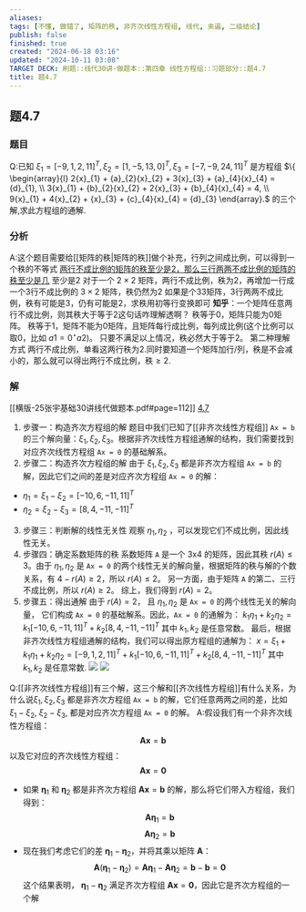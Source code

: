 ```yaml
---
aliases: 
tags: [不懂, 做错了, 矩阵的秩, 非齐次线性方程组, 线代, 夹逼, 二级结论]
publish: false
finished: true
created: "2024-06-18 03:16"
updated: "2024-10-11 03:08"
TARGET DECK: 刷题::线代30讲-做题本::第四章 线性方程组::习题部分::题4.7
title: 题4.7
---
```

## 题4.7
### 题目
Q:已知 ${\xi }_{1} = {\lbrack  -9,1,2,{11}\rbrack  }^{T},{\xi }_{2} = {\lbrack  1, - 5,{13},0\rbrack  }^{T},{\xi }_{3} = {\lbrack  -7, - 9,{24},{11}\rbrack  }^{T}$ 是方程组
$\{  \begin{array}{l} 2{x}_{1} + {a}_{2}{x}_{2} + 3{x}_{3} + {a}_{4}{x}_{4} = {d}_{1}, \\  3{x}_{1} + {b}_{2}{x}_{2} + 2{x}_{3} + {b}_{4}{x}_{4} = 4, \\  9{x}_{1} + 4{x}_{2} + {x}_{3} + {c}_{4}{x}_{4} = {d}_{3} \end{array}.$ 的三个解,求此方程组的通解.
### 分析
A:这个题目需要给[[矩阵的秩|矩阵的秩]]做个补充，行列之间成比例，可以得到一个秩的不等式
[两行不成比例的矩阵的秩至少是2，那么三行两两不成比例的矩阵的秩至少是几](https://www.zhihu.com/question/392027868/answer/1194670796)
至少是2 
对于一个 $2\times{2}$ 矩阵，两行不成比例，秩为2，再增加一行成一个3行不成比例的 $3\times 2$ 矩阵，秩仍然为2
如果是个33矩阵，3行两两不成比例，秩有可能是3，仍有可能是2，求秩用初等行变换即可
**知乎**：一个矩阵任意两行不成比例，则其秩大于等于2这句话咋理解透啊？
秩等于0，矩阵只能为0矩阵。
秩等于1，矩阵不能为0矩阵，且矩阵每行成比例，每列成比例(这个比例可以取0，比如
$a1=0^{\star}a2)$。
只要不满足以上情况，秩必然大于等于2。
第二种理解方式
两行不成比例，单看这两行秩为2.同时要知道一个矩阵加行/列，秩是不会减小的，那么就可以得出两行不成比例，秩$\geqslant2.$
### 解
[[横版-25张宇基础30讲线代做题本.pdf#page=112]]
[4.7](obsidian://bookmaster?type=open-book&bid=GWdMPRRzzfkiPzse&aid=439fb07b-dc53-38d7-89fb-7abaf8ea99b1&page=112)
1. 步骤一：构造齐次方程组的解
题目中我们已知了[[非齐次线性方程组]] `Ax = b` 的三个解向量：${\xi }_{1}, {\xi }_{2}, {\xi }_{3}$。根据非齐次线性方程组通解的结构，我们需要找到对应齐次线性方程组 `Ax = 0` 的基础解系。
2. 步骤二：构造齐次方程组的解
由于 ${\xi }_{1}, {\xi }_{2}, {\xi }_{3}$ 都是非齐次方程组 `Ax = b` 的解，因此它们之间的差是对应齐次方程组 `Ax = 0` 的解：
- $\eta_1 = \xi_1 - \xi_2 = {\lbrack -10, 6,  -11, 11 \rbrack} ^T$
- $\eta_2 = \xi_2 - \xi_3 = {\lbrack 8, 4,  -11, -11 \rbrack} ^T$
3. 步骤三：判断解的线性无关性
观察 $\eta_1,  \eta_2$ ，可以发现它们不成比例，因此线性无关。
4. 步骤四：确定系数矩阵的秩
系数矩阵 `A` 是一个 3x4 的矩阵，因此其秩 $r(A) \leq 3$。由于 $\eta_1,  \eta_2$ 是 `Ax = 0` 的两个线性无关的解向量，根据矩阵的秩与解的个数关系，有 $4 - r(A) \geq 2$，所以 $r(A) \leq 2$。
另一方面，由于矩阵 `A` 的第二、三行不成比例，所以 $r(A) \geq 2$。
综上，我们得到 $r(A) = 2$。
5. 步骤五：得出通解
由于 $r(A) = 2$， 且 $\eta_1,  \eta_2$ 是 `Ax = 0` 的两个线性无关的解向量， 它们构成 `Ax = 0` 的基础解系。因此，`Ax = 0` 的通解为：
 $k_1 \eta_1 + k_2 \eta_2 = k_1 {\lbrack -10, 6,  -11, 11 \rbrack} ^T + k_2 {\lbrack 8, 4,  -11, -11 \rbrack} ^T$
其中 $k_1, k_2$ 是任意常数。
最后，根据非齐次线性方程组通解的结构，我们可以得出原方程组的通解为：
$x = {\xi }_{1} +  k_1 \eta_1 + k_2 \eta_2  =  {\lbrack -9,1,2,11 \rbrack} ^T + k_1 {\lbrack -10, 6,  -11, 11 \rbrack} ^T + k_2 {\lbrack 8, 4,  -11, -11 \rbrack} ^T$
其中 $k_1, k_2$ 是任意常数.
![](https://img.hwenyi.live/202409061428885.webp)
![](https://img.hwenyi.live/202409061431631.webp)

Q:[[非齐次线性方程组]]有三个解，这三个解和[[齐次线性方程组]]有什么关系，为什么说${\xi }_{1}, {\xi }_{2}, {\xi }_{3}$ 都是非齐次方程组 `Ax = b` 的解，它们任意两两之间的差，比如 $\xi_1 - \xi_2$, $\xi_2 - \xi_3$, 都是对应齐次方程组 `Ax = 0` 的解。
A:假设我们有一个非齐次线性方程组：
$$
 \mathbf{A} \mathbf{x} = \mathbf{b}
$$
 以及它对应的齐次线性方程组：
 $$
 \mathbf{A} \mathbf{x} = \mathbf{0}
$$
- 如果 $\mathbf{\eta}_1$ 和 $\mathbf{\eta}_2$ 都是非齐次方程组 $\mathbf{A} \mathbf{x} = \mathbf{b}$ 的解，那么将它们带入方程组，我们得到：
$$
 \mathbf{A} \mathbf{\eta}_1 = \mathbf{b}
$$
$$
 \mathbf{A} \mathbf{\eta}_2 = \mathbf{b}
$$
- 现在我们考虑它们的差 $\mathbf{\eta}_1 - \mathbf{\eta}_2$，并将其乘以矩阵 $\mathbf{A}$：
$$
 \mathbf{A} (\mathbf{\eta}_1 - \mathbf{\eta}_2) = \mathbf{A} \mathbf{\eta}_1 - \mathbf{A} \mathbf{\eta}_2 = \mathbf{b} - \mathbf{b} = \mathbf{0}
$$
这个结果表明， $\mathbf{\eta}_1 - \mathbf{\eta}_2$ 满足齐次方程组 $\mathbf{A} \mathbf{x} = \mathbf{0}$，因此它是齐次方程组的一个解
